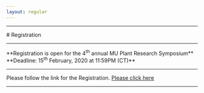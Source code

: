 ```yaml
---
layout: regular
---
```


<hr style="clear: both;" />
# Registration 
<hr style="clear: both;" />
**Registration is open for the 4<sup>th</sup> annual MU Plant Research Symposium** <br />
**Deadline: 15<sup>th</sup> February, 2020 at 11:59PM (CT)**
<hr style="clear: both;" />
Please follow the link for the Registration. <a href="https://docs.google.com/forms/d/1SqtC3UPw-0iWJysukFMbDTpJI2-hpTSw9l7zxAH8e8s/edit" target="_blank"> Please click here
<hr style="clear: both;" />
